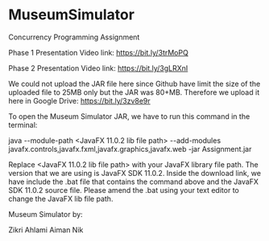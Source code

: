 # MuseumSimulator
Concurrency Programming Assignment

Phase 1 Presentation Video link: https://bit.ly/3trMoPQ 

Phase 2 Presentation Video link: https://bit.ly/3gLRXnI

We could not upload the JAR file here since Github have limit the size of the uploaded file to 25MB only but the JAR was 80+MB.
Therefore we upload it here in Google Drive: https://bit.ly/3zv8e9r

To open the Museum Simulator JAR, we have to run this command in the terminal:

java --module-path <JavaFX 11.0.2 lib file path> --add-modules javafx.controls,javafx.fxml,javafx.graphics,javafx.web -jar Assignment.jar

Replace <JavaFX 11.0.2 lib file path> with your JavaFX library file path. The version that we are using is JavaFX SDK 11.0.2.
Inside the download link, we have include the .bat file that contains the command above and the JavaFX SDK 11.0.2 source file. Please amend the .bat using your text editor to change the JavaFX lib file path.

Museum Simulator by:

Zikri
Ahlami
Aiman
Nik
